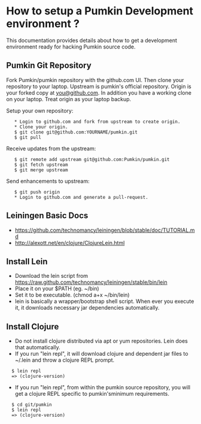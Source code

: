 # How to setup a Pumkin Development environment ?
This documentation provides details about how to get a development
environment ready for hacking Pumkin source code.

## Pumkin Git Repository
Fork Pumkin/pumkin repository with the github.com UI. Then clone your
repository to your laptop. Upstream is pumkin's official
repository. Origin is your forked copy at you@github.com. In addition
you have a working clone on your laptop. Treat origin as your laptop
backup.

Setup your own repository:
```
   * Login to github.com and fork from upstream to create origin.
   * Clone your origin.
   $ git clone git@github.com:YOURNAME/pumkin.git
   $ git pull
```

Receive updates from the upstream:
```
   $ git remote add upstream git@github.com:Pumkin/pumkin.git
   $ git fetch upstream
   $ git merge upstream
```

Send enhancements to upstream:
```
   $ git push origin
   * Login to github.com and generate a pull-request.
```
## Leiningen Basic Docs
* https://github.com/technomancy/leiningen/blob/stable/doc/TUTORIAL.md
* http://alexott.net/en/clojure/ClojureLein.html

## Install Lein
* Download the lein script from https://raw.github.com/technomancy/leiningen/stable/bin/lein
* Place it on your $PATH (eg. ~/bin)
* Set it to be executable. (chmod a+x ~/bin/lein)
* lein is basically a wrapper/bootstrap shell script. When ever you execute
  it, it downloads necessary jar dependencies automatically.

## Install Clojure
* Do not install clojure distributed via apt or yum repositories. Lein does that
  automatically.
* If you run "lein repl", it will download clojure and dependent jar files to
  ~/.lein and throw a clojure REPL prompt.
```
  $ lein repl
  => (clojure-version)
```
* If you run "lein repl", from within the pumkin source repository, you will
  get a clojure REPL specific to pumkin'sminimum requirements.
```
  $ cd git/pumkin
  $ lein repl
  => (clojure-version)
```
